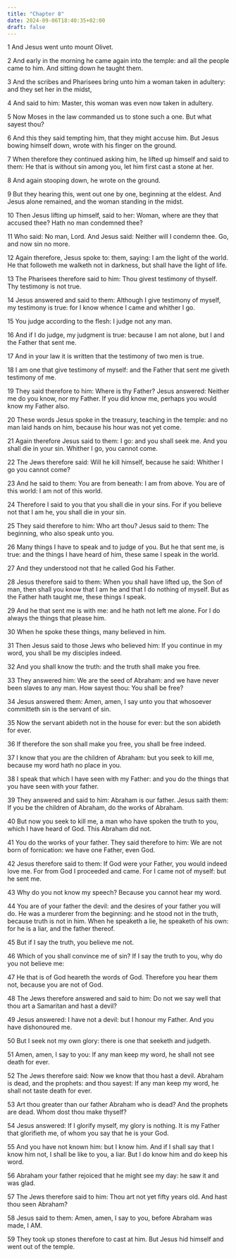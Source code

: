 ```yaml
---
title: "Chapter 8"
date: 2024-09-06T18:40:35+02:00
draft: false
---
```




1 And Jesus went unto mount Olivet.

2 And early in the morning he came again into the temple: and all the people came to him. And sitting down he taught them.

3 And the scribes and Pharisees bring unto him a woman taken in adultery: and they set her in the midst,

4 And said to him: Master, this woman was even now taken in adultery.

5 Now Moses in the law commanded us to stone such a one. But what sayest thou?

6 And this they said tempting him, that they might accuse him. But Jesus bowing himself down, wrote with his finger on the ground.

7 When therefore they continued asking him, he lifted up himself and said to them: He that is without sin among you, let him first cast a stone at her.

8 And again stooping down, he wrote on the ground.

9 But they hearing this, went out one by one, beginning at the eldest. And Jesus alone remained, and the woman standing in the midst.

10 Then Jesus lifting up himself, said to her: Woman, where are they that accused thee? Hath no man condemned thee?

11 Who said: No man, Lord. And Jesus said: Neither will I condemn thee. Go, and now sin no more.

12 Again therefore, Jesus spoke to: them, saying: I am the light of the world. He that followeth me walketh not in darkness, but shall have the light of life.

13 The Pharisees therefore said to him: Thou givest testimony of thyself. Thy testimony is not true.

14 Jesus answered and said to them: Although I give testimony of myself, my testimony is true: for I know whence I came and whither I go.

15 You judge according to the flesh: I judge not any man.

16 And if I do judge, my judgment is true: because I am not alone, but I and the Father that sent me.

17 And in your law it is written that the testimony of two men is true.

18 I am one that give testimony of myself: and the Father that sent me giveth testimony of me.

19 They said therefore to him: Where is thy Father? Jesus answered: Neither me do you know, nor my Father. If you did know me, perhaps you would know my Father also.

20 These words Jesus spoke in the treasury, teaching in the temple: and no man laid hands on him, because his hour was not yet come.

21 Again therefore Jesus said to them: I go: and you shall seek me. And you shall die in your sin. Whither I go, you cannot come.

22 The Jews therefore said: Will he kill himself, because he said: Whither I go you cannot come?

23 And he said to them: You are from beneath: I am from above. You are of this world: I am not of this world.

24 Therefore I said to you that you shall die in your sins. For if you believe not that I am he, you shall die in your sin.

25 They said therefore to him: Who art thou? Jesus said to them: The beginning, who also speak unto you.

26 Many things I have to speak and to judge of you. But he that sent me, is true: and the things I have heard of him, these same I speak in the world.

27 And they understood not that he called God his Father.

28 Jesus therefore said to them: When you shall have lifted up, the Son of man, then shall you know that I am he and that I do nothing of myself. But as the Father hath taught me, these things I speak.

29 And he that sent me is with me: and he hath not left me alone. For I do always the things that please him.

30 When he spoke these things, many believed in him.

31 Then Jesus said to those Jews who believed him: If you continue in my word, you shall be my disciples indeed.

32 And you shall know the truth: and the truth shall make you free.

33 They answered him: We are the seed of Abraham: and we have never been slaves to any man. How sayest thou: You shall be free?

34 Jesus answered them: Amen, amen, I say unto you that whosoever committeth sin is the servant of sin.

35 Now the servant abideth not in the house for ever: but the son abideth for ever.

36 If therefore the son shall make you free, you shall be free indeed.

37 I know that you are the children of Abraham: but you seek to kill me, because my word hath no place in you.

38 I speak that which I have seen with my Father: and you do the things that you have seen with your father.

39 They answered and said to him: Abraham is our father. Jesus saith them: If you be the children of Abraham, do the works of Abraham.

40 But now you seek to kill me, a man who have spoken the truth to you, which I have heard of God. This Abraham did not.

41 You do the works of your father. They said therefore to him: We are not born of fornication: we have one Father, even God.

42 Jesus therefore said to them: If God were your Father, you would indeed love me. For from God I proceeded and came. For I came not of myself: but he sent me.

43 Why do you not know my speech? Because you cannot hear my word.

44 You are of your father the devil: and the desires of your father you will do. He was a murderer from the beginning: and he stood not in the truth, because truth is not in him. When he speaketh a lie, he speaketh of his own: for he is a liar, and the father thereof.

45 But if I say the truth, you believe me not.

46 Which of you shall convince me of sin? If I say the truth to you, why do you not believe me:

47 He that is of God heareth the words of God. Therefore you hear them not, because you are not of God.

48 The Jews therefore answered and said to him: Do not we say well that thou art a Samaritan and hast a devil?

49 Jesus answered: I have not a devil: but I honour my Father. And you have dishonoured me.

50 But I seek not my own glory: there is one that seeketh and judgeth.

51 Amen, amen, I say to you: If any man keep my word, he shall not see death for ever.

52 The Jews therefore said: Now we know that thou hast a devil. Abraham is dead, and the prophets: and thou sayest: If any man keep my word, he shall not taste death for ever.

53 Art thou greater than our father Abraham who is dead? And the prophets are dead. Whom dost thou make thyself?

54 Jesus answered: If I glorify myself, my glory is nothing. It is my Father that glorifieth me, of whom you say that he is your God.

55 And you have not known him: but I know him. And if I shall say that I know him not, I shall be like to you, a liar. But I do know him and do keep his word.

56 Abraham your father rejoiced that he might see my day: he saw it and was glad.

57 The Jews therefore said to him: Thou art not yet fifty years old. And hast thou seen Abraham?

58 Jesus said to them: Amen, amen, I say to you, before Abraham was made, I AM.

59 They took up stones therefore to cast at him. But Jesus hid himself and went out of the temple.

